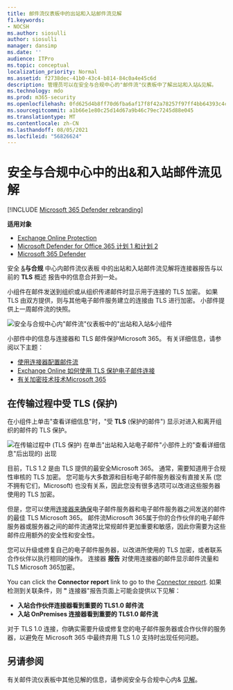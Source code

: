 ```yaml
---
title: 邮件流仪表板中的出站和入站邮件流见解
f1.keywords:
- NOCSH
ms.author: siosulli
author: siosulli
manager: dansimp
ms.date: ''
audience: ITPro
ms.topic: conceptual
localization_priority: Normal
ms.assetid: f2738dec-41b0-43c4-b814-84c0a4e45c6d
description: 管理员可以在安全与合规中心的"邮件流"仪表板中了解出站和入站&见解。
ms.technology: mdo
ms.prod: m365-security
ms.openlocfilehash: 0fd625d4b8ff70d6fba6af17f8f42a78257f97ff4bb64393c4c32a4d1fc1ee7c
ms.sourcegitcommit: a1b66e1e80c25d14d67a9b46c79ec7245d88e045
ms.translationtype: MT
ms.contentlocale: zh-CN
ms.lasthandoff: 08/05/2021
ms.locfileid: "56826624"
---
```

# <a name="outbound-and-inbound-mail-flow-insight-in-the-security--compliance-center"></a>安全与合规中心中的出&和入站邮件流见解

[!INCLUDE [Microsoft 365 Defender rebranding](../includes/microsoft-defender-for-office.md)]

**适用对象**
- [Exchange Online Protection](exchange-online-protection-overview.md)
- [Microsoft Defender for Office 365 计划 1 和计划 2](defender-for-office-365.md)
- [Microsoft 365 Defender](../defender/microsoft-365-defender.md)

安全 [&](https://protection.office.com)**与合规** 中心内邮件流仪表板 [](mail-flow-insights-v2.md)中的出站和入站邮件流见解将连接器报告与以前的 **TLS** 概述 [](view-mail-flow-reports.md#connector-report)报告中的信息合并到一处。

小组件在邮件发送到组织或从组织传递邮件时显示用于连接的 TLS 加密。 如果 TLS 由双方提供，则与其他电子邮件服务建立的连接由 TLS 进行加密。 小部件提供上一周邮件流的快照。

![安全与合规中心内"邮件流"仪表板中的"出站和入站&小组件](../../media/mfi-outbound-and-inbound-mail-flow-report-widget.png)

小部件中的信息与连接器和 TLS 邮件保护Microsoft 365。 有关详细信息，请参阅以下主题：

- [使用连接器配置邮件流](/exchange/mail-flow-best-practices/use-connectors-to-configure-mail-flow/use-connectors-to-configure-mail-flow)
- [Exchange Online 如何使用 TLS 保护电子邮件连接](../../compliance/exchange-online-uses-tls-to-secure-email-connections.md)
- [有关加密技术技术Microsoft 365](../../compliance/technical-reference-details-about-encryption.md)

## <a name="message-protected-in-transit-by-tls"></a>在传输过程中受 TLS (保护) 

在小组件上单击"查看详细信息"时，"受 **TLS** (保护的邮件") 显示对进入和离开组织的邮件的 TLS 保护。

![在传输过程中 (TLS 保护) 在单击"出站和入站电子邮件"小部件上的"查看详细信息"后出现的) 出现](../../media/mfi-outbound-and-inbound-mail-flow-report-details.png)

目前，TLS 1.2 是由 TLS 提供的最安全Microsoft 365。 通常，需要知道用于合规性审核的 TLS 加密。 您可能与大多数源和目标电子邮件服务器没有直接关系 (您不拥有它们，Microsoft) 也没有关系，因此您没有很多选项可以改进这些服务器使用的 TLS 加密。

但是，您可以使用[连接器来确保](/exchange/mail-flow-best-practices/use-connectors-to-configure-mail-flow/use-connectors-to-configure-mail-flow)电子邮件服务器和电子邮件服务器之间发送的邮件的最佳 TLS Microsoft 365。 邮件流Microsoft 365属于你的合作伙伴的电子邮件服务器或服务器之间的邮件流通常比常规邮件更加重要和敏感，因此你需要为这些邮件应用额外的安全性和安全性。

您可以升级或修复自己的电子邮件服务器，以改进所使用的 TLS 加密，或者联系合作伙伴以执行相同的操作。 连接器 **报告** 对使用连接器的邮件显示邮件流量和 TLS Microsoft 365加密。

You can click the **Connector report** link to go to the [Connector report](view-mail-flow-reports.md#connector-report). 如果检测到关联条件，则 **"** 连接器"报告页面上可能会提供以下见解：

- **入站合作伙伴连接器看到重要的 TLS1.0 邮件流**
- **入站 OnPremises 连接器看到重要的 TLS1.0 邮件流**

对于 TLS 1.0 连接，你确实需要升级或修复您的电子邮件服务器或合作伙伴的服务器，以避免在 Microsoft 365 中最终弃用 TLS 1.0 支持时出现任何问题。

## <a name="see-also"></a>另请参阅

有关邮件流仪表板中其他见解的信息，请参阅安全与合规中心内& [见解](mail-flow-insights-v2.md)。